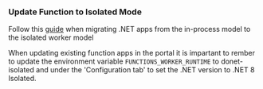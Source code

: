 ### Update Function to Isolated Mode

Follow this [guide]("https://learn.microsoft.com/en-us/azure/azure-functions/migrate-dotnet-to-isolated-model?tabs=net8") when migrating .NET apps from the in-process model to the isolated worker model

When updating existing function apps in the portal it is impartant to rember to update the environment variable ```FUNCTIONS_WORKER_RUNTIME``` to donet-isolated and under the 'Configuration tab' to set the .NET version to .NET 8 Isolated. 